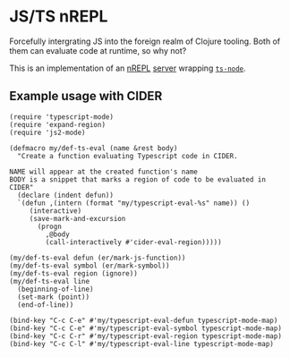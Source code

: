 # JS/TS nREPL
Forcefully intergrating JS into the foreign realm of Clojure tooling. Both of them can evaluate code at runtime, so why not?

This is an implementation of an [nREPL](https://nrepl.org)
[server](https://nrepl.org/nrepl/1.0/building_servers.html) wrapping
[`ts-node`](https://typestrong.org/ts-node/api/).

## Example usage with CIDER
``` emacs-lisp
(require 'typescript-mode)
(require 'expand-region)
(require 'js2-mode)

(defmacro my/def-ts-eval (name &rest body)
  "Create a function evaluating Typescript code in CIDER.

NAME will appear at the created function's name
BODY is a snippet that marks a region of code to be evaluated in CIDER"
  (declare (indent defun))
  `(defun ,(intern (format "my/typescript-eval-%s" name)) ()
     (interactive)
     (save-mark-and-excursion
       (progn
         ,@body
         (call-interactively #'cider-eval-region)))))

(my/def-ts-eval defun (er/mark-js-function))
(my/def-ts-eval symbol (er/mark-symbol))
(my/def-ts-eval region (ignore))
(my/def-ts-eval line
  (beginning-of-line)
  (set-mark (point))
  (end-of-line))

(bind-key "C-c C-e" #'my/typescript-eval-defun typescript-mode-map)
(bind-key "C-c C-e" #'my/typescript-eval-symbol typescript-mode-map)
(bind-key "C-c C-r" #'my/typescript-eval-region typescript-mode-map)
(bind-key "C-c C-l" #'my/typescript-eval-line typescript-mode-map)
```
